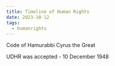 ```yaml
---
title: Timeline of Human Rights
date: 2023-10-12
tags:
  - humanrights
---
```

Code of Hamurabbi
Cyrus the Great


UDHR was accepted - 10 December 1948